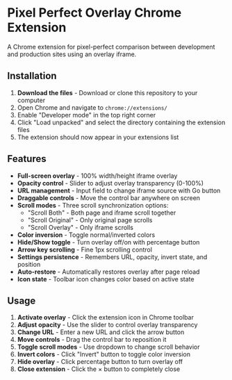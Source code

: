 # Pixel Perfect Overlay Chrome Extension

A Chrome extension for pixel-perfect comparison between development and production sites using an overlay iframe.

## Installation

1. **Download the files** - Download or clone this repository to your computer
2. Open Chrome and navigate to `chrome://extensions/`
3. Enable "Developer mode" in the top right corner
4. Click "Load unpacked" and select the directory containing the extension files
5. The extension should now appear in your extensions list

## Features

- **Full-screen overlay** - 100% width/height iframe overlay
- **Opacity control** - Slider to adjust overlay transparency (0-100%)
- **URL management** - Input field to change iframe source with Go button
- **Draggable controls** - Move the control bar anywhere on screen
- **Scroll modes** - Three scroll synchronization options:
  - "Scroll Both" - Both page and iframe scroll together
  - "Scroll Original" - Only original page scrolls
  - "Scroll Overlay" - Only iframe scrolls
- **Color inversion** - Toggle normal/inverted colors
- **Hide/Show toggle** - Turn overlay off/on with percentage button
- **Arrow key scrolling** - Fine 1px scrolling control
- **Settings persistence** - Remembers URL, opacity, invert state, and position
- **Auto-restore** - Automatically restores overlay after page reload
- **Icon state** - Toolbar icon changes color based on active state

## Usage

1. **Activate overlay** - Click the extension icon in Chrome toolbar
2. **Adjust opacity** - Use the slider to control overlay transparency
3. **Change URL** - Enter a new URL and click the arrow button
4. **Move controls** - Drag the control bar to reposition it
5. **Toggle scroll modes** - Use dropdown to change scroll behavior
6. **Invert colors** - Click "Invert" button to toggle color inversion
7. **Hide overlay** - Click percentage button to turn overlay off
8. **Close extension** - Click the × button to completely close

